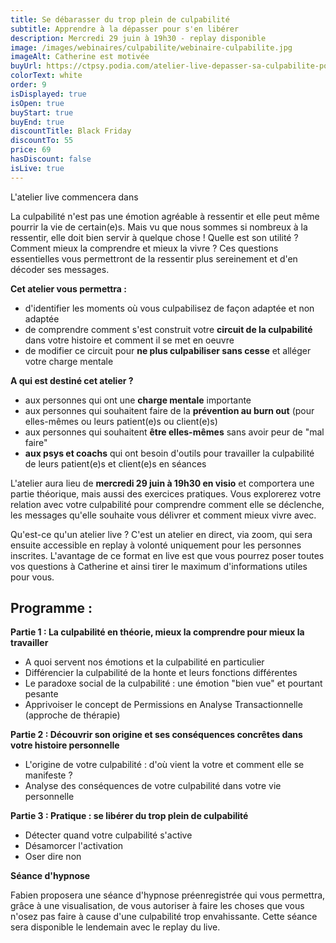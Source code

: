 ```yaml
---
title: Se débarasser du trop plein de culpabilité
subtitle: Apprendre à la dépasser pour s'en libérer
description: Mercredi 29 juin à 19h30 - replay disponible
image: /images/webinaires/culpabilite/webinaire-culpabilite.jpg
imageAlt: Catherine est motivée
buyUrl: https://ctpsy.podia.com/atelier-live-depasser-sa-culpabilite-pour-se-liberer
colorText: white
order: 9
isDisplayed: true
isOpen: true
buyStart: true
buyEnd: true
discountTitle: Black Friday
discountTo: 55
price: 69
hasDiscount: false
isLive: true
---
```


<Countdown :showbeforedays=5 deadline="2022-06-29 19:30:00">L'atelier live commencera dans</Countdown>

La culpabilité n'est pas une émotion agréable à ressentir et elle peut même pourrir la vie de certain(e)s.
Mais vu que nous sommes si nombreux à la ressentir, elle doit bien servir à quelque chose ! Quelle est son utilité ? Comment mieux la comprendre et mieux la vivre ? Ces questions essentielles vous permettront de la ressentir plus sereinement et d'en décoder ses messages.

**Cet atelier vous permettra :**

- d'identifier les moments où vous culpabilisez de façon adaptée et non adaptée
- de comprendre comment s'est construit votre **circuit de la culpabilité** dans votre histoire et comment il se met en oeuvre
- de modifier ce circuit pour **ne plus culpabiliser sans cesse** et alléger votre charge mentale

**A qui est destiné cet atelier ?**

- aux personnes qui ont une **charge mentale** importante
- aux personnes qui souhaitent faire de la **prévention au burn out** (pour elles-mêmes ou leurs patient(e)s ou client(e)s)
- aux personnes qui souhaitent **être elles-mêmes** sans avoir peur de "mal faire"
- **aux psys et coachs** qui ont besoin d'outils pour travailler la culpabilité de leurs patient(e)s et client(e)s en séances

L'atelier aura lieu de **mercredi 29 juin à 19h30 en visio** et comportera une partie théorique, mais aussi des exercices pratiques. Vous explorerez votre relation avec votre culpabilité pour comprendre comment elle se déclenche, les messages qu'elle souhaite vous délivrer et comment mieux vivre avec.

<gallery class="my-10" :images='["images/webinaires/culpabilite/explications.jpg","images/webinaires/culpabilite/ordinateur.jpg"]'></gallery>

Qu'est-ce qu'un atelier live ? C'est un atelier en direct, via zoom, qui sera ensuite accessible en replay à volonté uniquement pour les personnes inscrites. L'avantage de ce format en live est que vous pourrez poser toutes vos questions à Catherine et ainsi tirer le maximum d'informations utiles pour vous.

<pictos-atelier class="my-10" :displayupdate=false titleclock="2 heures d’Atelier en Live avec l’équipe de Catherine La Psy " subtitleclock="le 29 juin à 19h30" titlefolder="Une partie théorique, des exercices pratiques et des échanges autour de la culpabilité" subtitlefolder="" titleloop="Accès à la visio puis accès en replay en illimité" subtitleloop=""></pictos-atelier>

## Programme :

**Partie 1 : La culpabilité en théorie, mieux la comprendre pour mieux la travailler**

- A quoi servent nos émotions et la culpabilité en particulier
- Différencier la culpabilité de la honte et leurs fonctions différentes
- Le paradoxe social de la culpabilité : une émotion "bien vue" et pourtant pesante
- Apprivoiser le concept de Permissions en Analyse Transactionnelle (approche de thérapie)

**Partie 2 : Découvrir son origine et ses conséquences concrêtes dans votre histoire personnelle**

- L'origine de votre culpabilité : d'où vient la votre et comment elle se manifeste ?
- Analyse des conséquences de votre culpabilité dans votre vie personnelle

**Partie 3 : Pratique : se libérer du trop plein de culpabilité**

- Détecter quand votre culpabilité s'active
- Désamorcer l'activation
- Oser dire non

**Séance d'hypnose**

Fabien proposera une séance d'hypnose préenregistrée qui vous permettra, grâce à une visualisation, de vous autoriser à faire les choses que vous n'osez pas faire à cause d'une culpabilité trop envahissante. Cette séance sera disponible le lendemain avec le replay du live.

